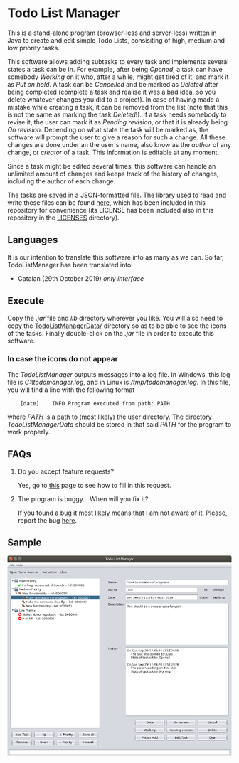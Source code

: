 # Todo List Manager

This is a stand-alone program (browser-less and server-less) written in Java to create and edit simple Todo Lists, consisiting of high, medium and low priority tasks.

This software allows adding subtasks to every task and implements several states a task can be in. For example, after being _Opened_, a task can have somebody _Working_ on it who, after a while, might get tired of it, and mark it as _Put on hold_. A task can be _Cancelled_ and be marked as _Deleted_ after being completed (complete a task and realise it was a bad idea, so you delete whatever changes you did to a project). In case of having made a mistake while creating a task, it can be removed from the list (note that this is not the same as marking the task _Deleted_!). If a task needs somebody to revise it, the user can mark it as _Pending revision_, or that it is already being _On revision_. Depending on what state the task will be marked as, the software will prompt the user to give a reason for such a change. All these changes are done under an the user's name, also know as the _author_ of any change, or _creator_ of a task. This information is editable at any moment.

Since a task might be edited several times, this software can handle an unlimited amount of changes and keeps track of the history of changes, including the author of each change.

The tasks are saved in a JSON-formatted file. The library used to read and write these files can be found [here](https://github.com/stleary/JSON-java), which has been included in this repository for convenience (its LICENSE has been included also in this repository in the [LICENSES](https://github.com/lluisalemanypuig/TodoListManager/blob/master/LICENSES/) directory).

## Languages

It is our intention to translate this software into as many as we can. So far, TodoListManager has been translated into:

- Catalan (29th October 2019) *only interface*

## Execute

Copy the _.jar_ file and _lib_ directory wherever you like. You will also need to copy the [TodoListManagerData/](https://github.com/lluisalemanypuig/TodoListManager/blob/master/TodoListManagerData/) directory so as to be able to see the icons of the tasks. Finally double-click on the _.jar_ file in order to execute this software.

### In case the icons do not appear

The _TodoListManager_ outputs messages into a log file. In Windows, this log file is _C:\todomanager.log_, and in Linux is _/tmp/todomanager.log_. In this file, you will find a line with the following format

		[date]    INFO Program executed from path: PATH

where _PATH_ is a path to (most likely) the user directory. The directory _TodoListManagerData_ should be stored in that said _PATH_ for the program to work properly.

## FAQs

1. Do you accept feature requests?

	Yes, go to [this](https://github.com/lluisalemanypuig/TodoListManager/issues/new/choose) page to see how to fill in this request.

2. The program is buggy... When will you fix it?

	If you found a bug it most likely means that I am not aware of it. Please, report the bug [here](https://github.com/lluisalemanypuig/TodoListManager/issues/new/choose).

## Sample

![How the software looks like when the user opens the file _sample_ file](https://github.com/lluisalemanypuig/TodoListManager/blob/master/screenshot.png)

